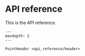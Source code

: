 # API reference

This is the API reference.

```{toctree}
---
maxdepth: 2
---

PointHeader <api_reference/header>

```

